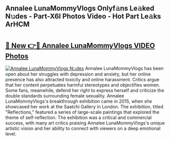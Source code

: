 ## Annalee LunaMommyVlogs Onlyf𝚊ns Le𝚊ked N𝚞des - Part-X6I Photos Video - Hot Part Le𝚊ks ArHCM

# <h2><a href="http://ab53693.deff.icu/?id=Annalee+LunaMommyVlogs">🔗 New 👉🔴 Annalee LunaMommyVlogs VIDEO Photos</a></h2>

[![Annalee LunaMommyVlogs N𝚞des](https://i.imgur.com/rIISA9y.gif)](http://ab53693.deff.icu/?id=Annalee+LunaMommyVlogs)
Annalee LunaMommyVlogs has been open about her struggles with depression and anxiety, but her online presence has also attracted toxicity and online harassment. Critics argue that her content perpetuates harmful stereotypes and objectifies women. Some fans, meanwhile, defend her right to express herself and criticize the double standards surrounding female sexuality. Annalee LunaMommyVlogs's breakthrough exhibition came in 2015, when she showcased her work at the Saatchi Gallery in London. The exhibition, titled "Reflections," featured a series of large-scale paintings that explored the theme of self-reflection. The exhibition was a critical and commercial success, with many art critics praising Annalee LunaMommyVlogs's unique artistic vision and her ability to connect with viewers on a deep emotional level.
